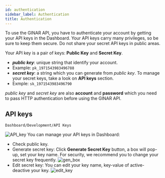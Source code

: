```yaml
---
id: authentication
sidebar_label: Authentication
title: Authentication
---
```


To use the GINAR API, you have to authenticate your account by getting your API keys in the Dashboard. Your API keys carry many privileges, so be sure to keep them secure. Do not share your secret API keys in public areas.

Your API key is a pair of keys: **Public Key** and **Secret Key**.
 * **_public key_**: unique string that identify your account.
  * Example: ```pk_1971543983496788```
 * **_secret key_**: a string which you can generate from _public key_. To manage your secret keys, take a look on **API keys** section.
  * Exmple:  ```sk_1971543983496790```

_public key_ and _secret key_ are also **account** and **password** which you need to pass HTTP authentication before using the GINAR API.
## API keys
```Dashboard/Development/API Keys```

![API_key](https://github.com/GINARTeam/docs/blob/master/docs/Integration/1.API_key.png?raw=true)
You can manage your API keys in Dashboard: 
 * Check public key.
 * Generate secret key: Click **Generate Secret Key** button, a box will pop-up, set your key name. For security, we recommend you to change your secret key frequently.
![gen_box](https://raw.githubusercontent.com/ginarteam/docs/master/docs/Integration/generate_box.png)
 * Edit secret key: You can edit your key name, key-value of active-deactive your key.
![edit_key](https://raw.githubusercontent.com/ginarteam/docs/master/docs/Integration/edit_key.png)
